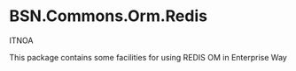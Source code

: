 ﻿# BSN.Commons.Orm.Redis

ITNOA

This package contains some facilities for using REDIS OM in Enterprise Way
